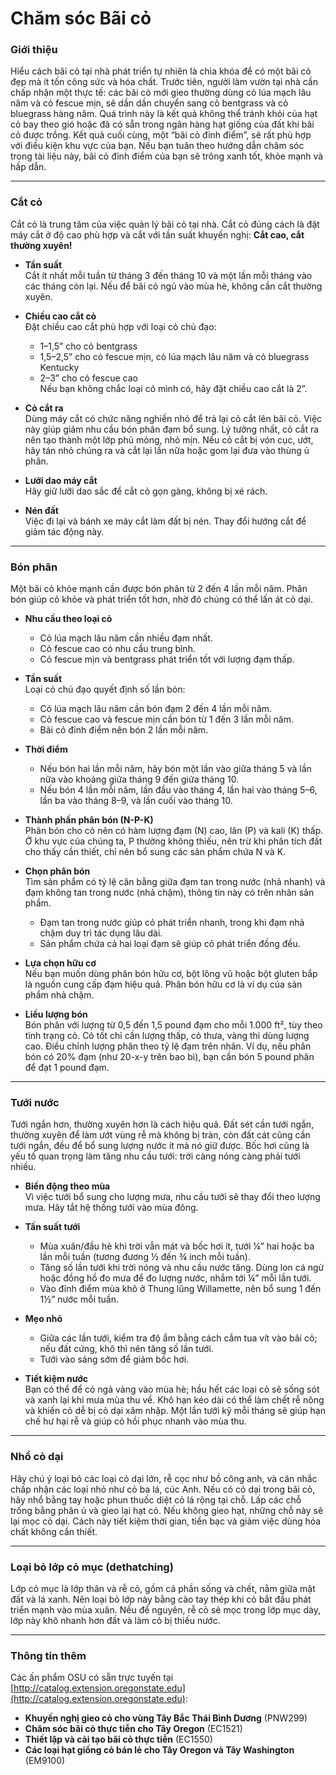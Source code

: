 # Chăm sóc Bãi cỏ

### Giới thiệu

Hiểu cách bãi cỏ tại nhà phát triển tự nhiên là chìa khóa để có một bãi cỏ đẹp mà ít tốn công sức và hóa chất. Trước tiên, người làm vườn tại nhà cần chấp nhận một thực tế: các bãi cỏ mới gieo thường dùng cỏ lúa mạch lâu năm và cỏ fescue mịn, sẽ dần dần chuyển sang cỏ bentgrass và cỏ bluegrass hàng năm. Quá trình này là kết quả không thể tránh khỏi của hạt cỏ bay theo gió hoặc đã có sẵn trong ngân hàng hạt giống của đất khi bãi cỏ được trồng. Kết quả cuối cùng, một “bãi cỏ đỉnh điểm”, sẽ rất phù hợp với điều kiện khu vực của bạn. Nếu bạn tuân theo hướng dẫn chăm sóc trong tài liệu này, bãi cỏ đỉnh điểm của bạn sẽ trông xanh tốt, khỏe mạnh và hấp dẫn.

---

### Cắt cỏ

Cắt cỏ là trung tâm của việc quản lý bãi cỏ tại nhà. Cắt cỏ đúng cách là đặt máy cắt ở độ cao phù hợp và cắt với tần suất khuyến nghị: **Cắt cao, cắt thường xuyên!**

- **Tần suất**  
  Cắt ít nhất mỗi tuần từ tháng 3 đến tháng 10 và một lần mỗi tháng vào các tháng còn lại. Nếu để bãi cỏ ngủ vào mùa hè, không cần cắt thường xuyên.

- **Chiều cao cắt cỏ**  
  Đặt chiều cao cắt phù hợp với loại cỏ chủ đạo:  
  - 1–1,5” cho cỏ bentgrass  
  - 1,5–2,5” cho cỏ fescue mịn, cỏ lúa mạch lâu năm và cỏ bluegrass Kentucky  
  - 2–3” cho cỏ fescue cao  
  Nếu bạn không chắc loại cỏ mình có, hãy đặt chiều cao cắt là 2”.

- **Cỏ cắt ra**  
  Dùng máy cắt có chức năng nghiền nhỏ để trả lại cỏ cắt lên bãi cỏ. Việc này giúp giảm nhu cầu bón phân đạm bổ sung. Lý tưởng nhất, cỏ cắt ra nên tạo thành một lớp phủ mỏng, nhỏ mịn. Nếu cỏ cắt bị vón cục, ướt, hãy tán nhỏ chúng ra và cắt lại lần nữa hoặc gom lại đưa vào thùng ủ phân.

- **Lưỡi dao máy cắt**  
  Hãy giữ lưỡi dao sắc để cắt cỏ gọn gàng, không bị xé rách.

- **Nén đất**  
  Việc đi lại và bánh xe máy cắt làm đất bị nén. Thay đổi hướng cắt để giảm tác động này.

---

### Bón phân

Một bãi cỏ khỏe mạnh cần được bón phân từ 2 đến 4 lần mỗi năm. Phân bón giúp cỏ khỏe và phát triển tốt hơn, nhờ đó chúng có thể lấn át cỏ dại.

- **Nhu cầu theo loại cỏ**  
  - Cỏ lúa mạch lâu năm cần nhiều đạm nhất.  
  - Cỏ fescue cao có nhu cầu trung bình.  
  - Cỏ fescue mịn và bentgrass phát triển tốt với lượng đạm thấp.

- **Tần suất**  
  Loại cỏ chủ đạo quyết định số lần bón:  
  - Cỏ lúa mạch lâu năm cần bón đạm 2 đến 4 lần mỗi năm.  
  - Cỏ fescue cao và fescue mịn cần bón từ 1 đến 3 lần mỗi năm.  
  - Bãi cỏ đỉnh điểm nên bón 2 lần mỗi năm.

- **Thời điểm**  
  - Nếu bón hai lần mỗi năm, hãy bón một lần vào giữa tháng 5 và lần nữa vào khoảng giữa tháng 9 đến giữa tháng 10.  
  - Nếu bón 4 lần mỗi năm, lần đầu vào tháng 4, lần hai vào tháng 5–6, lần ba vào tháng 8–9, và lần cuối vào tháng 10.

- **Thành phần phân bón (N-P-K)**  
  Phân bón cho cỏ nên có hàm lượng đạm (N) cao, lân (P) và kali (K) thấp. Ở khu vực của chúng ta, P thường không thiếu, nên trừ khi phân tích đất cho thấy cần thiết, chỉ nên bổ sung các sản phẩm chứa N và K.

- **Chọn phân bón**  
  Tìm sản phẩm có tỷ lệ cân bằng giữa đạm tan trong nước (nhả nhanh) và đạm không tan trong nước (nhả chậm), thông tin này có trên nhãn sản phẩm.  
  - Đạm tan trong nước giúp cỏ phát triển nhanh, trong khi đạm nhả chậm duy trì tác dụng lâu dài.  
  - Sản phẩm chứa cả hai loại đạm sẽ giúp cỏ phát triển đồng đều.

- **Lựa chọn hữu cơ**  
  Nếu bạn muốn dùng phân bón hữu cơ, bột lông vũ hoặc bột gluten bắp là nguồn cung cấp đạm hiệu quả. Phân bón hữu cơ là ví dụ của sản phẩm nhả chậm.

- **Liều lượng bón**  
  Bón phân với lượng từ 0,5 đến 1,5 pound đạm cho mỗi 1.000 ft², tùy theo tình trạng cỏ. Cỏ tốt chỉ cần lượng thấp, cỏ thưa, vàng thì dùng lượng cao. Điều chỉnh lượng phân theo tỷ lệ đạm trên nhãn. Ví dụ, nếu phân bón có 20% đạm (như 20-x-y trên bao bì), bạn cần bón 5 pound phân để đạt 1 pound đạm.

---

### Tưới nước

Tưới ngắn hơn, thường xuyên hơn là cách hiệu quả. Đất sét cần tưới ngắn, thường xuyên để làm ướt vùng rễ mà không bị tràn, còn đất cát cũng cần tưới ngắn, đều để bổ sung lượng nước ít mà nó giữ được. Bốc hơi cũng là yếu tố quan trọng làm tăng nhu cầu tưới: trời càng nóng càng phải tưới nhiều.

- **Biến động theo mùa**  
  Vì việc tưới bổ sung cho lượng mưa, nhu cầu tưới sẽ thay đổi theo lượng mưa. Hãy tắt hệ thống tưới vào mùa đông.

- **Tần suất tưới**  
  - Mùa xuân/đầu hè khi trời vẫn mát và bốc hơi ít, tưới ¼” hai hoặc ba lần mỗi tuần (tương đương ½ đến ¾ inch mỗi tuần).  
  - Tăng số lần tưới khi trời nóng và nhu cầu nước tăng. Dùng lon cá ngừ hoặc đồng hồ đo mưa để đo lượng nước, nhắm tới ¼” mỗi lần tưới.  
  - Vào đỉnh điểm mùa khô ở Thung lũng Willamette, nên bổ sung 1 đến 1½” nước mỗi tuần.

- **Mẹo nhỏ**  
  - Giữa các lần tưới, kiểm tra độ ẩm bằng cách cắm tua vít vào bãi cỏ; nếu đất cứng, khô thì nên tăng số lần tưới.  
  - Tưới vào sáng sớm để giảm bốc hơi.

- **Tiết kiệm nước**  
  Bạn có thể để cỏ ngả vàng vào mùa hè; hầu hết các loại cỏ sẽ sống sót và xanh lại khi mưa mùa thu về. Khô hạn kéo dài có thể làm chết rễ nông và khiến cỏ dễ bị cỏ dại xâm nhập. Một lần tưới kỹ mỗi tháng sẽ giúp hạn chế hư hại rễ và giúp cỏ hồi phục nhanh vào mùa thu.

---

### Nhổ cỏ dại

Hãy chú ý loại bỏ các loại cỏ dại lớn, rễ cọc như bồ công anh, và cân nhắc chấp nhận các loại nhỏ như cỏ ba lá, cúc Anh. Nếu có cỏ dại trong bãi cỏ, hãy nhổ bằng tay hoặc phun thuốc diệt cỏ lá rộng tại chỗ. Lấp các chỗ trống bằng phân ủ và gieo lại hạt cỏ. Nếu không gieo hạt, những chỗ này sẽ lại mọc cỏ dại. Cách này tiết kiệm thời gian, tiền bạc và giảm việc dùng hóa chất không cần thiết.

---

### Loại bỏ lớp cỏ mục (dethatching)

Lớp cỏ mục là lớp thân và rễ cỏ, gồm cả phần sống và chết, nằm giữa mặt đất và lá xanh. Nên loại bỏ lớp này bằng cào tay thép khi cỏ bắt đầu phát triển mạnh vào mùa xuân. Nếu để nguyên, rễ cỏ sẽ mọc trong lớp mục dày, lớp này khô nhanh hơn đất và làm cỏ bị thiếu nước.

---

### Thông tin thêm

Các ấn phẩm OSU có sẵn trực tuyến tại [http://catalog.extension.oregonstate.edu](http://catalog.extension.oregonstate.edu):

- **Khuyến nghị gieo cỏ cho vùng Tây Bắc Thái Bình Dương** (PNW299)  
- **Chăm sóc bãi cỏ thực tiễn cho Tây Oregon** (EC1521)  
- **Thiết lập và cải tạo bãi cỏ thực tiễn** (EC1550)  
- **Các loại hạt giống cỏ bán lẻ cho Tây Oregon và Tây Washington** (EM9100)

